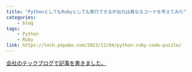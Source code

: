 ```yaml
---
title: "PythonとしてもRubyとしても実行できるが出力は異なるコードを考えてみた"
categories:
    - blog
tags:
    - Python
    - Ruby
link: https://tech.pepabo.com/2023/12/04/python-ruby-code-puzzle/
---
```


[会社のテックブログで記事を書きました。](https://tech.pepabo.com/2023/12/04/python-ruby-code-puzzle/)
